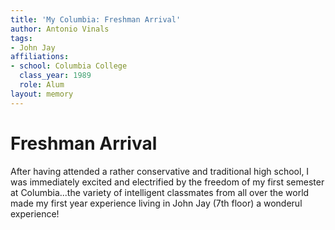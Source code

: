 ```yaml
---
title: 'My Columbia: Freshman Arrival'
author: Antonio Vinals
tags:
- John Jay
affiliations:
- school: Columbia College
  class_year: 1989
  role: Alum
layout: memory
---
```


# Freshman Arrival

After having attended a rather conservative and traditional high school, I was immediately excited and electrified by the freedom of my first semester at Columbia...the variety of intelligent classmates from all over the world made my first year experience living in John Jay (7th floor) a wonderul experience!
